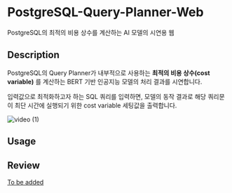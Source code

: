# PostgreSQL-Query-Planner-Web
PostgreSQL의 최적의 비용 상수를 계산하는 AI 모델의 시연용 웹

## Description
PostgreSQL의 Query Planner가 내부적으로 사용하는 **최적의 비용 상수(cost variable)** 를 계산하는 BERT 기반 인공지능 모델의 처리 결과를 시연합니다.

입력값으로 최적화하고자 하는 SQL 쿼리를 입력하면, 모델의 동작 결과로 해당 쿼리문이 최단 시간에 실행되기 위한 cost variable 세팅값을 출력합니다.


![video (1)](https://user-images.githubusercontent.com/82093280/233304969-2cffef41-13a8-48b9-b163-b1fb6773ec75.gif)


## Usage

## Review

[To be added]()
